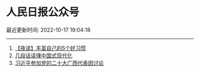 # 人民日报公众号

最近更新时间: 2022-10-17 19:04:18

--- 
1. [【夜读】丰富自己的5个好习惯](https://mp.weixin.qq.com/s/DyjjDKIwF0pxZxWkIfFAZw) 
2. [几段话读懂中国式现代化](https://mp.weixin.qq.com/s/91ahYbhtLPRfrkY5sdgz4Q) 
3. [习近平参加党的二十大广西代表团讨论](https://mp.weixin.qq.com/s/iciSDF-G7jvnH1KriqvOGQ) 
